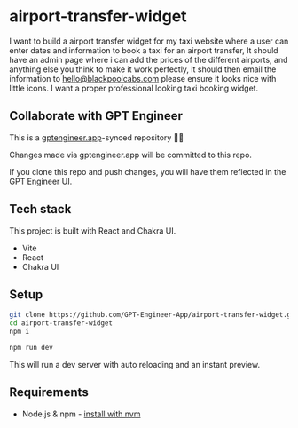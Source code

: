 # airport-transfer-widget

I want to build a airport transfer widget for my taxi website where a user can enter dates and information to book a taxi for an airport transfer, It should have an  admin page where i can add the prices of the different airports, and anything else you think to make it work perfectly, it should then email the information to hello@blackpoolcabs.com please ensure it looks nice with little icons. I want a proper professional looking taxi booking widget.

## Collaborate with GPT Engineer

This is a [gptengineer.app](https://gptengineer.app)-synced repository 🌟🤖

Changes made via gptengineer.app will be committed to this repo.

If you clone this repo and push changes, you will have them reflected in the GPT Engineer UI.

## Tech stack

This project is built with React and Chakra UI.

- Vite
- React
- Chakra UI

## Setup

```sh
git clone https://github.com/GPT-Engineer-App/airport-transfer-widget.git
cd airport-transfer-widget
npm i
```

```sh
npm run dev
```

This will run a dev server with auto reloading and an instant preview.

## Requirements

- Node.js & npm - [install with nvm](https://github.com/nvm-sh/nvm#installing-and-updating)

